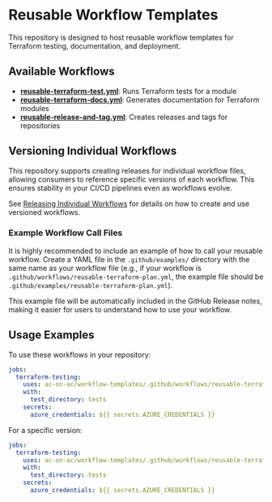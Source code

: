 # Reusable Workflow Templates

This repository is designed to host reusable workflow templates for Terraform testing, documentation, and deployment.

## Available Workflows

- **[reusable-terraform-test.yml](docs/reusable-terraform-test.md)**: Runs Terraform tests for a module
- **[reusable-terraform-docs.yml](docs/reusable-terraform-docs.md)**: Generates documentation for Terraform modules
- **[reusable-release-and-tag.yml](docs/reusable-release-and-tag.md)**: Creates releases and tags for repositories

## Versioning Individual Workflows

This repository supports creating releases for individual workflow files, allowing consumers to reference specific versions of each workflow. This ensures stability in your CI/CD pipelines even as workflows evolve.

See [Releasing Individual Workflows](docs/releasing-workflows.md) for details on how to create and use versioned workflows.

### Example Workflow Call Files

It is highly recommended to include an example of how to call your reusable workflow. Create a YAML file in the `.github/examples/` directory with the same name as your workflow file (e.g., if your workflow is `.github/workflows/reusable-terraform-plan.yml`, the example file should be `.github/examples/reusable-terraform-plan.yml`).

This example file will be automatically included in the GitHub Release notes, making it easier for users to understand how to use your workflow.

## Usage Examples

To use these workflows in your repository:

```yaml
jobs:
  terraform-testing:
    uses: ac-on-ac/workflow-templates/.github/workflows/reusable-terraform-test.yml@main
    with:
      test_directory: tests
    secrets:
      azure_credentials: ${{ secrets.AZURE_CREDENTIALS }}
```

For a specific version:

```yaml
jobs:
  terraform-testing:
    uses: ac-on-ac/workflow-templates/.github/workflows/reusable-terraform-test.yml@terraform-test-v1.0.0
    with:
      test_directory: tests
    secrets:
      azure_credentials: ${{ secrets.AZURE_CREDENTIALS }}
```
